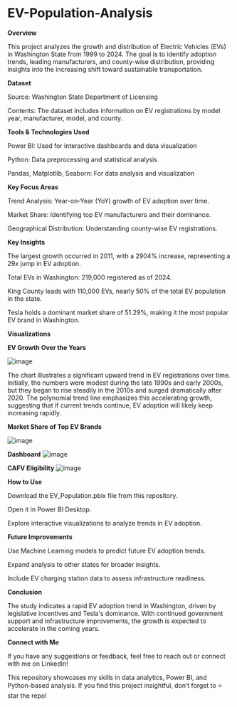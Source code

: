 # EV-Population-Analysis
 
**Overview**

This project analyzes the growth and distribution of Electric Vehicles (EVs) in Washington State from 1999 to 2024. The goal is to identify adoption trends, leading manufacturers, and county-wise distribution, providing insights into the increasing shift toward sustainable transportation.

**Dataset**

Source: Washington State Department of Licensing

Contents: The dataset includes information on EV registrations by model year, manufacturer, model, and county.

**Tools & Technologies Used**

Power BI: Used for interactive dashboards and data visualization

Python: Data preprocessing and statistical analysis

Pandas, Matplotlib, Seaborn: For data analysis and visualization

**Key Focus Areas**

Trend Analysis: Year-on-Year (YoY) growth of EV adoption over time.

Market Share: Identifying top EV manufacturers and their dominance.

Geographical Distribution: Understanding county-wise EV registrations.


**Key Insights**

The largest growth occurred in 2011, with a 2904% increase, representing a 29x jump in EV adoption.

Total EVs in Washington: 219,000 registered as of 2024.

King County leads with 110,000 EVs, nearly 50% of the total EV population in the state.

Tesla holds a dominant market share of 51.29%, making it the most popular EV brand in Washington.

**Visualizations**


**EV Growth Over the Years**

![image](https://github.com/user-attachments/assets/5aaea608-b1dc-445a-93f9-0289a5f2b16d)

The chart illustrates a significant upward trend in EV registrations over time. Initially, the numbers were modest during the late 1990s and early 2000s, but they began to rise steadily in the 2010s and surged dramatically after 2020. The polynomial trend line emphasizes this accelerating growth, suggesting that if current trends continue, EV adoption will likely keep increasing rapidly.

**Market Share of Top EV Brands**

![image](https://github.com/user-attachments/assets/792a94a2-c9aa-4360-a392-4be03d72f3b8)



**Dashboard**
![image](https://github.com/user-attachments/assets/30a14ae7-6d47-4995-9159-669c7152b9b1)



**CAFV Eligibility**
![image](https://github.com/user-attachments/assets/b31f5d77-cdc0-47f2-ae57-27a09d225747)



**How to Use**

Download the EV_Population.pbix file from this repository.

Open it in Power BI Desktop.

Explore interactive visualizations to analyze trends in EV adoption.

**Future Improvements**

Use Machine Learning models to predict future EV adoption trends.

Expand analysis to other states for broader insights.

Include EV charging station data to assess infrastructure readiness.

**Conclusion**

The study indicates a rapid EV adoption trend in Washington, driven by legislative incentives and Tesla's dominance. With continued government support and infrastructure improvements, the growth is expected to accelerate in the coming years.



**Connect with Me**

If you have any suggestions or feedback, feel free to reach out or connect with me on LinkedIn!

This repository showcases my skills in data analytics, Power BI, and Python-based analysis. If you find this project insightful, don’t forget to ⭐ star the repo!


